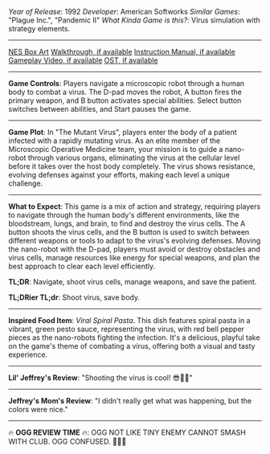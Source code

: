 *Year of Release*: 1992
*Developer*: American Softworks
*Similar Games*: "Plague Inc.", "Pandemic II"
*What Kinda Game is this?*: Virus simulation with strategy elements.

---
[NES Box Art](https://www.google.com/search?tbm=isch&q=NES+Box+Art+The+Mutant+Virus) 
[Walkthrough, if available](https://www.google.com/search?q=Walkthrough+NES+The+Mutant+Virus)
[Instruction Manual, if available](https://www.google.com/search?q=NES+Instruction+Manual+The+Mutant+Virus)
[Gameplay Video, if available](https://www.youtube.com/results?search_query=gameplay+NES+The+Mutant+Virus) 
[OST, if available](https://www.youtube.com/results?search_query=gameplay+NES+The+Mutant+Virus+OST)

- - -
**Game Controls**:
Players navigate a microscopic robot through a human body to combat a virus. The D-pad moves the robot, A button fires the primary weapon, and B button activates special abilities. Select button switches between abilities, and Start pauses the game.

- - -
**Game Plot**:
In "The Mutant Virus", players enter the body of a patient infected with a rapidly mutating virus. As an elite member of the Microscopic Operative Medicine team, your mission is to guide a nano-robot through various organs, eliminating the virus at the cellular level before it takes over the host body completely. The virus shows resistance, evolving defenses against your efforts, making each level a unique challenge.

- - -
**What to Expect**: 
This game is a mix of action and strategy, requiring players to navigate through the human body's different environments, like the bloodstream, lungs, and brain, to find and destroy the virus cells. The A button shoots the virus cells, and the B button is used to switch between different weapons or tools to adapt to the virus's evolving defenses. Moving the nano-robot with the D-pad, players must avoid or destroy obstacles and virus cells, manage resources like energy for special weapons, and plan the best approach to clear each level efficiently.

**TL;DR**: Navigate, shoot virus cells, manage weapons, and save the patient.

**TL;DRier TL;dr**: Shoot virus, save body.

---
**Inspired Food Item**: *Viral Spiral Pasta*.
This dish features spiral pasta in a vibrant, green pesto sauce, representing the virus, with red bell pepper pieces as the nano-robots fighting the infection. It's a delicious, playful take on the game's theme of combating a virus, offering both a visual and tasty experience.

---
**Lil' Jeffrey's Review**: "Shooting the virus is cool! 😎👾💥"

---
**Jeffrey's Mom's Review**: "I didn't really get what was happening, but the colors were nice."

---
🔥 **OGG REVIEW TIME** 🔥: OGG NOT LIKE TINY ENEMY CANNOT SMASH WITH CLUB. OGG CONFUSED. 🤔🔨🚫